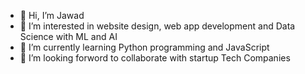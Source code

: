 - 👋 Hi, I’m Jawad
- 👀 I’m interested in website design, web app development and Data Science with ML and AI
- 🌱 I’m currently learning Python programming and JavaScript
- 💞️ I’m looking forword to collaborate with startup Tech Companies


<!---
Jawad is a ✨ special ✨ repository because its `README.md` (this file) appears on your GitHub profile.
You can click the Preview link to take a look at your changes.
--->
